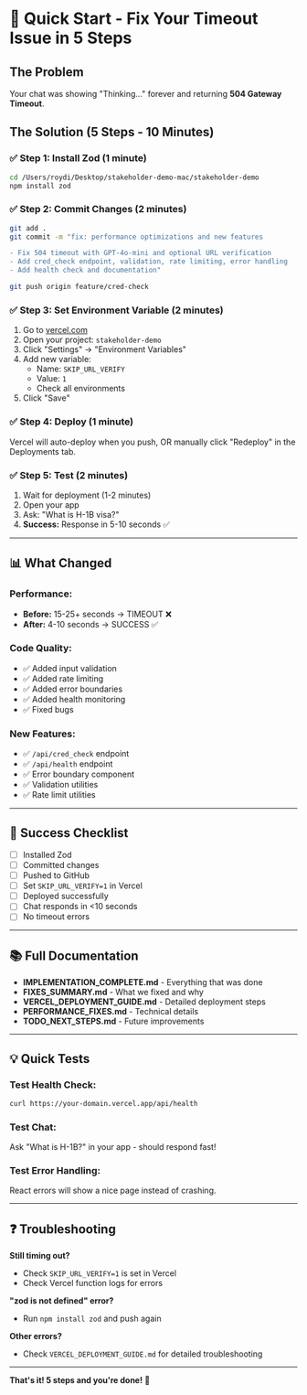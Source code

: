# 🚀 Quick Start - Fix Your Timeout Issue in 5 Steps

## The Problem
Your chat was showing "Thinking..." forever and returning **504 Gateway Timeout**.

## The Solution (5 Steps - 10 Minutes)

### ✅ Step 1: Install Zod (1 minute)
```bash
cd /Users/roydi/Desktop/stakeholder-demo-mac/stakeholder-demo
npm install zod
```

### ✅ Step 2: Commit Changes (2 minutes)
```bash
git add .
git commit -m "fix: performance optimizations and new features

- Fix 504 timeout with GPT-4o-mini and optional URL verification
- Add cred_check endpoint, validation, rate limiting, error handling
- Add health check and documentation"

git push origin feature/cred-check
```

### ✅ Step 3: Set Environment Variable (2 minutes)
1. Go to [vercel.com](https://vercel.com)
2. Open your project: `stakeholder-demo`
3. Click "Settings" → "Environment Variables"
4. Add new variable:
   - Name: `SKIP_URL_VERIFY`
   - Value: `1`
   - Check all environments
5. Click "Save"

### ✅ Step 4: Deploy (1 minute)
Vercel will auto-deploy when you push, OR manually click "Redeploy" in the Deployments tab.

### ✅ Step 5: Test (2 minutes)
1. Wait for deployment (1-2 minutes)
2. Open your app
3. Ask: "What is H-1B visa?"
4. **Success:** Response in 5-10 seconds ✅

---

## 📊 What Changed

### Performance:
- **Before:** 15-25+ seconds → TIMEOUT ❌
- **After:** 4-10 seconds → SUCCESS ✅

### Code Quality:
- ✅ Added input validation
- ✅ Added rate limiting
- ✅ Added error boundaries
- ✅ Added health monitoring
- ✅ Fixed bugs

### New Features:
- ✅ `/api/cred_check` endpoint
- ✅ `/api/health` endpoint
- ✅ Error boundary component
- ✅ Validation utilities
- ✅ Rate limit utilities

---

## 🎯 Success Checklist

- [ ] Installed Zod
- [ ] Committed changes
- [ ] Pushed to GitHub
- [ ] Set `SKIP_URL_VERIFY=1` in Vercel
- [ ] Deployed successfully
- [ ] Chat responds in <10 seconds
- [ ] No timeout errors

---

## 📚 Full Documentation

- **IMPLEMENTATION_COMPLETE.md** - Everything that was done
- **FIXES_SUMMARY.md** - What we fixed and why  
- **VERCEL_DEPLOYMENT_GUIDE.md** - Detailed deployment steps
- **PERFORMANCE_FIXES.md** - Technical details
- **TODO_NEXT_STEPS.md** - Future improvements

---

## 💡 Quick Tests

### Test Health Check:
```bash
curl https://your-domain.vercel.app/api/health
```

### Test Chat:
Ask "What is H-1B?" in your app - should respond fast!

### Test Error Handling:
React errors will show a nice page instead of crashing.

---

## ❓ Troubleshooting

**Still timing out?**
- Check `SKIP_URL_VERIFY=1` is set in Vercel
- Check Vercel function logs for errors

**"zod is not defined" error?**
- Run `npm install zod` and push again

**Other errors?**
- Check `VERCEL_DEPLOYMENT_GUIDE.md` for detailed troubleshooting

---

**That's it! 5 steps and you're done!** 🎉


